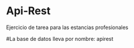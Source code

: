 # Api-Rest
Ejercicio de tarea para las estancias profesionales

#La base de datos lleva por nombre: apirest
